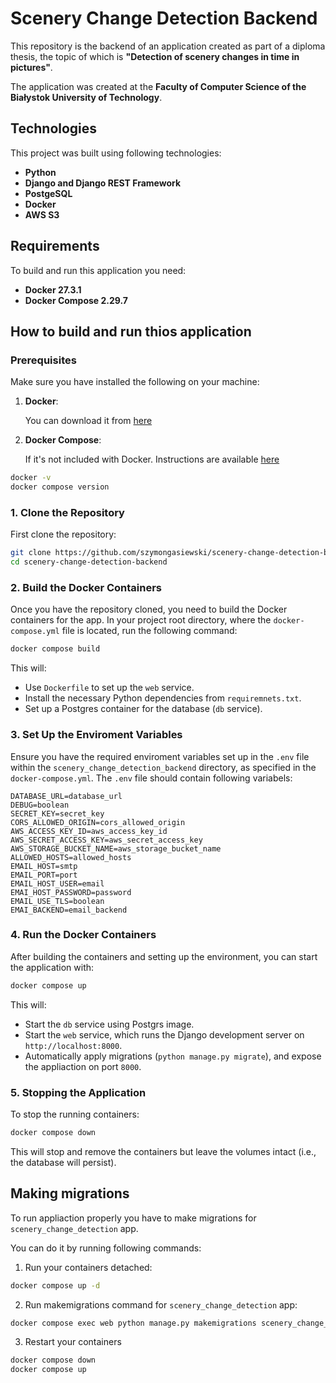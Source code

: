 # Scenery Change Detection Backend

This repository is the backend of an application created as part of a diploma thesis, the topic of which is **"Detection of scenery changes in time in pictures"**.

The application was created at the **Faculty of Computer Science of the Białystok University of Technology**.

## Technologies
This project was built using following technologies:
- **Python**
- **Django and Django REST Framework**
- **PostgeSQL**
- **Docker**
- **AWS S3**

## Requirements

To build and run this application you need:

- **Docker 27.3.1**
- **Docker Compose 2.29.7**

## How to build and run thios application

### Prerequisites

Make sure you have installed the following on your machine:

1. **Docker**:

   You can download it from [here](https://docs.docker.com/engine/install/)

2. **Docker Compose**:

   If it's not included with Docker. Instructions are available [here](https://docs.docker.com/compose/install/)

```bash
docker -v
docker compose version
```

### 1. Clone the Repository

First clone the repository:

```bash
git clone https://github.com/szymongasiewski/scenery-change-detection-backend.git
cd scenery-change-detection-backend
```

### 2. Build the Docker Containers

Once you have the repository cloned, you need to build the Docker containers for the app. In your project root directory, where the `docker-compose.yml` file is located, run the following command:

```bash
docker compose build
```

This will:

- Use `Dockerfile` to set up the `web` service.
- Install the necessary Python dependencies from `requiremnets.txt`.
- Set up a Postgres container for the database (`db` service).

### 3. Set Up the Enviroment Variables

Ensure you have the required enviroment variables set up in the `.env` file within the `scenery_change_detection_backend` directory, as specified in the `docker-compose.yml`. The `.env` file should contain following variabels:

```.env
DATABASE_URL=database_url
DEBUG=boolean
SECRET_KEY=secret_key
CORS_ALLOWED_ORIGIN=cors_allowed_origin
AWS_ACCESS_KEY_ID=aws_access_key_id
AWS_SECRET_ACCESS_KEY=aws_secret_access_key
AWS_STORAGE_BUCKET_NAME=aws_storage_bucket_name
ALLOWED_HOSTS=allowed_hosts
EMAIL_HOST=smtp
EMAIL_PORT=port
EMAIL_HOST_USER=email
EMAI_HOST_PASSWORD=password
EMAIL_USE_TLS=boolean
EMAI_BACKEND=email_backend
```

### 4. Run the Docker Containers

After building the containers and setting up the environment, you can start the application with:

```bash
docker compose up
```

This will:

- Start the `db` service using Postgrs image.
- Start the `web` service, which runs the Django development server on `http://localhost:8000`.
- Automatically apply migrations (`python manage.py migrate`), and expose the appliaction on port `8000`.

### 5. Stopping the Application

To stop the running containers:

```bash
docker compose down
```

This will stop and remove the containers but leave the volumes intact (i.e., the database will persist).

## Making migrations

To run appliaction properly you have to make migrations for `scenery_change_detection` app.

You can do it by running following commands:

1. Run your containers detached:

```bash
docker compose up -d
```

2. Run makemigrations command for `scenery_change_detection` app:

```bash
docker compose exec web python manage.py makemigrations scenery_change_detection
```

3. Restart your containers

```bash
docker compose down
docker compose up
```
